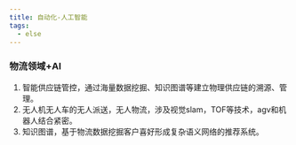 ```yaml
---
title: 自动化-人工智能
tags:
  - else
---
```




### 物流领域+AI 
1. 智能供应链管控，通过海量数据挖掘、知识图谱等建立物理供应链的溯源、管理。
2. 无人机无人车的无人派送，无人物流，涉及视觉slam，TOF等技术，agv和机器人结合紧密。
3. 知识图谱，基于物流数据挖掘客户喜好形成复杂语义网络的推荐系统。
